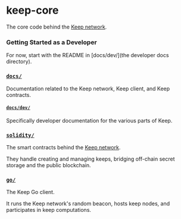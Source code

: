 # keep-core

The core code behind the [Keep network].

### Getting Started as a Developer

For now, start with the README in [docs/dev/](the developer docs directory).

### [`docs/`](docs/)

Documentation related to the Keep network, Keep client, and Keep contracts.

#### [`docs/dev/`](docs/development/)

Specifically developer documentation for the various parts of Keep.

### [`solidity/`](solidity/)

The smart contracts behind the [Keep network].

They handle creating and managing keeps, bridging off-chain secret storage
and the public blockchain.

### [`go/`](go/)

The Keep Go client.

It runs the Keep network's random beacon, hosts keep nodes, and participates in
keep computations.

  [Keep network]: https://keep.network
